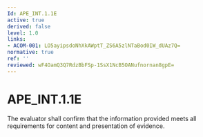 ```yaml
---
Id: APE_INT.1.1E
active: true
derived: false
level: 1.0
links:
- ACOM-001: LO5ayipsdoNhXkAWptT_ZS6A5zlNTaBod0IW_dUAz7Q=
normative: true
ref: ''
reviewed: wF4OamQ3Q7RdzBbFSp-1SsX1NcB5OANufnornan8gpE=
---
```


# APE_INT.1.1E

The evaluator shall confirm that the information provided meets all requirements for content and presentation of evidence.